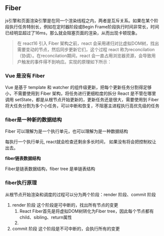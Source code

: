 ## Fiber

js引擎和页面渲染引擎是在同一个渲染线程之内，两者是互斥关系。如果在某个阶段执行任务特别长，例如在定时器阶段或Begin Frame阶段执行时间非常长，时间已经明显超过了16ms，那么就会阻塞页面的渲染，从而出现卡顿现象。

>在 react16 引入 Fiber 架构之前，react 会采用递归对比虚拟DOM树，找出需要变动的节点，然后同步更新它们，这个过程 react 称为reconcilation（协调）。在reconcilation期间，react 会一直占用浏览器资源，会导致用户触发的事件得不到响应。实现的原理如下所示：

### Vue 是没有 Fiber

Vue 是基于 template 和 watcher 的组件级更新，把每个更新任务分割得足够小，不需要使用到 Fiber 架构，将任务进行更细粒度的拆分
React 是不管在哪里调用 setState，都是从根节点开始更新的，更新任务还是很大，需要使用到 Fiber 将大任务分割为多个小任务，可以中断和恢复，不阻塞主进程执行高优先级的任务

### fiber是一种新的数据结构

Fiber 可以理解为是一个执行单元，也可以理解为是一种数据结构

每执行一个执行单元, react就会检查还剩余多长时间， 如果没有将会把控制权让出去。

**fiber链表数据结构**

Fiber是链表数据结构，fiber tree 是单链表结构

### fiber执行原理

从根节点开始渲染和调度的过程可以分为两个阶段：render 阶段、commit 阶段

1. render 阶段
    这个阶段是可中断的，找出所有节点的变更
    1. React Fiber首先是将虚拟DOM树转化为Fiber tree，因此每个节点都有child、sibling、return属性
    2. 
2. commit 阶段
    这个阶段是不可中断的，会执行所有的变更

    

